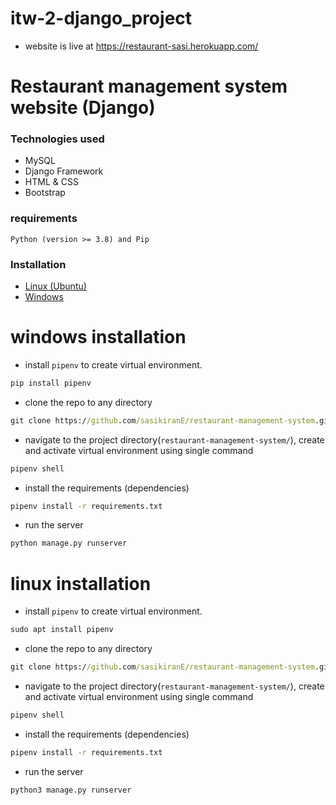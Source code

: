 # itw-2-django_project
- website is live at https://restaurant-sasi.herokuapp.com/
# Restaurant management system website (Django)

### Technologies used
- MySQL
- Django Framework
- HTML & CSS
- Bootstrap

### requirements 
`Python (version >= 3.8) and Pip`

### Installation
- [Linux (Ubuntu)](#linux-installation)
- [Windows](#windows-installation)

# windows installation

- install `pipenv` to create virtual environment.

```cmd
pip install pipenv
```
- clone the repo to any directory

```cmd
git clone https://github.com/sasikiranE/restaurant-management-system.git
```


- navigate to the project directory(`restaurant-management-system/`), create and activate virtual environment using single command

```cmd
pipenv shell
```

- install the requirements (dependencies)

```cmd
pipenv install -r requirements.txt
```

- run the server

```cmd
python manage.py runserver
```

# linux installation

- install `pipenv` to create virtual environment.

```cmd
sudo apt install pipenv
```
- clone the repo to any directory

```cmd
git clone https://github.com/sasikiranE/restaurant-management-system.git
```


- navigate to the project directory(`restaurant-management-system/`), create and activate virtual environment using single command

```cmd
pipenv shell
```

- install the requirements (dependencies)

```cmd
pipenv install -r requirements.txt
```

- run the server

```cmd
python3 manage.py runserver
```
